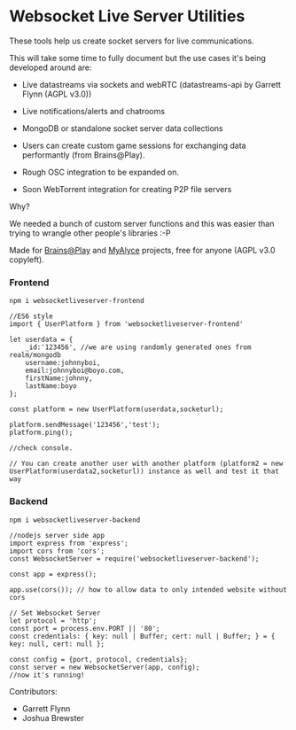 # Websocket Live Server Utilities

These tools help us create socket servers for live communications.

This will take some time to fully document but the use cases it's being developed around are:

- Live datastreams via sockets and webRTC (datastreams-api by Garrett Flynn (AGPL v3.0))
- Live notifications/alerts and chatrooms
- MongoDB or standalone socket server data collections
- Users can create custom game sessions for exchanging data performantly (from Brains@Play).
- Rough OSC integration to be expanded on.

- Soon WebTorrent integration for creating P2P file servers

Why?

We needed a bunch of custom server functions and this was easier than trying to wrangle other people's libraries :-P

Made for [Brains@Play](https://github.com/brainsatplay/brainsatplay) and [MyAlyce](https://github.com/MyAlyce/myalyce) projects, free for anyone (AGPL v3.0 copyleft).

### Frontend

`npm i websocketliveserver-frontend`

```
//ES6 style
import { UserPlatform } from 'websocketliveserver-frontend'

let userdata = {
    _id:'123456', //we are using randomly generated ones from realm/mongodb
    username:johnnyboi,
    email:johnnyboi@boyo.com,
    firstName:johnny,
    lastName:boyo
};

const platform = new UserPlatform(userdata,socketurl);

platform.sendMessage('123456','test');
platform.ping();

//check console. 

// You can create another user with another platform (platform2 = new UserPlatform(userdata2,socketurl)) instance as well and test it that way

```


### Backend

`npm i websocketliveserver-backend`

```
//nodejs server side app
import express from 'express';
import cors from 'cors';
const WebsocketServer = require('websocketliveserver-backend');

const app = express();

app.use(cors()); // how to allow data to only intended website without cors

// Set Websocket Server
let protocol = 'http';
const port = process.env.PORT || '80';
const credentials: { key: null | Buffer; cert: null | Buffer; } = { key: null, cert: null };

const config = {port, protocol, credentials};
const server = new WebsocketServer(app, config);
//now it's running!

```



Contributors:

- Garrett Flynn
- Joshua Brewster
